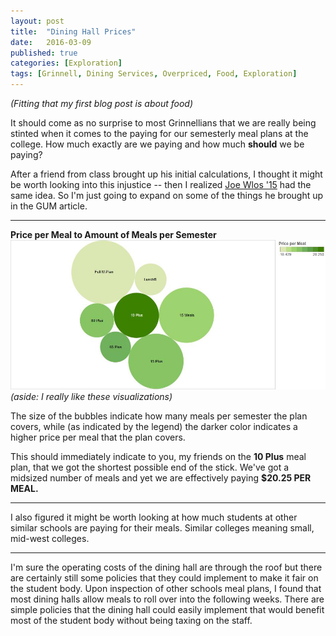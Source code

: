 ```yaml
---
layout: post
title:  "Dining Hall Prices"
date:   2016-03-09
published: true
categories: [Exploration]
tags: [Grinnell, Dining Services, Overpriced, Food, Exploration]
---
```

<i>(Fitting that my first blog post is about food)</i>

It should come as no surprise to most Grinnellians that we are really being
stinted when it comes to the paying for our semesterly meal plans at the college.
How much exactly are we paying and how much **should** we be paying?

After a friend from class brought up his initial calculations, I thought it
might be worth looking into this injustice -- then I realized
[Joe Wlos '15](http://gumag.net/dont-choose-your-dining-plan-yet/) had the same idea. So I'm just going to expand on some of the
things he brought up in the GUM article.

****

**Price per Meal to Amount of Meals per Semester**
![](/assets/dhallmealvprice.jpg)
*(aside: I really like these visualizations)*

The size of the bubbles indicate how many meals per semester the plan covers, while (as indicated by the legend) the darker color indicates a higher price per meal that the plan covers.

This should immediately indicate to you, my friends on the **10 Plus** meal plan, that we got the shortest possible end of the stick. We've got a midsized number of meals and yet we are effectively paying **$20.25 PER MEAL.**

****

I also figured it might be worth looking at how much students at other similar schools are paying for their meals. Similar colleges meaning small, mid-west colleges.

****


I'm sure the operating costs of the dining hall are through the roof but there
are certainly still some policies that they could implement to make it fair on
the student body. Upon inspection of other schools meal plans, I found that
most dining halls allow meals to roll over into the following weeks.
There are simple policies that the dining hall could easily implement that
would benefit most of the student body without being taxing on the staff.
